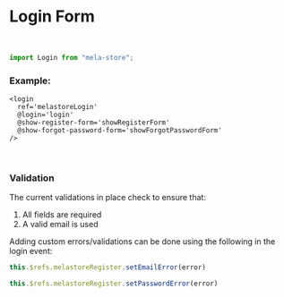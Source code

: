 # Login Form
<br>

```js
import Login from "mela-store";
```

### Example:


<LoginDocs>

```vue
<login 
  ref='melastoreLogin'
  @login='login'
  @show-register-form='showRegisterForm'
  @show-forgot-password-form='showForgotPasswordForm'
/>
```

<br />

### Validation
The current validations in place check to ensure that:
<br />
1. All fields are required
2. A valid email is used

Adding custom errors/validations can be done using the following in the login event:
<br/>
```js
this.$refs.melastoreRegister.setEmailError(error)

this.$refs.melastoreRegister.setPasswordError(error)
```

</LoginDocs>